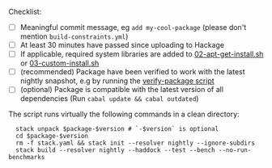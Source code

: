 Checklist:
- [ ] Meaningful commit message, eg `add my-cool-package` (please don't mention `build-constraints.yml`)
- [ ] At least 30 minutes have passed since uploading to Hackage
- [ ] If applicable, required system libraries are added to [02-apt-get-install.sh](https://github.com/commercialhaskell/stackage/blob/master/docker/02-apt-get-install.sh) or [03-custom-install.sh](https://github.com/commercialhaskell/stackage/blob/master/docker/03-custom-install.sh)
- [ ] (recommended) Package have been verified to work with the latest nightly snapshot, e.g by running the [verify-package script](https://github.com/commercialhaskell/stackage/blob/master/verify-package)
- [ ] (optional) Package is compatible with the latest version of all dependencies (Run `cabal update && cabal outdated`)

The script runs virtually the following commands in a clean directory:

      stack unpack $package-$version # `-$version` is optional
      cd $package-$version
      rm -f stack.yaml && stack init --resolver nightly --ignore-subdirs
      stack build --resolver nightly --haddock --test --bench --no-run-benchmarks
